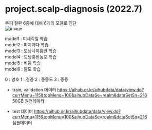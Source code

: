 # project.scalp-diagnosis (2022.7)

두피 질환 6종에 대해 6개의 모델로 진단 
<br>
![image](https://github.com/hope69034/project.scalp-diagnosis/assets/108075604/07f98edb-b5df-4c7f-b701-0b5ff95e653f)
<br>

model1 : 미세각질 학습<br>
model2 : 피지과다 학습<br>
model3 : 모낭사이홍반 학습     
model4 : 모낭홍반농포 학습   
model5 : 비듬 학습    
model6 : 탈모 학습 

0 : 양호
1 : 경증
2 : 중등도
3 : 중증

- train, validation 데이터
https://aihub.or.kr/aihubdata/data/view.do?currMenu=115&topMenu=100&aihubDataSe=realm&dataSetSn=216
50GB 원천데이터

- test 데이터 
https://aihub.or.kr/aihubdata/data/view.do?currMenu=115&topMenu=100&aihubDataSe=realm&dataSetSn=216 <br>
샘플데이터 
